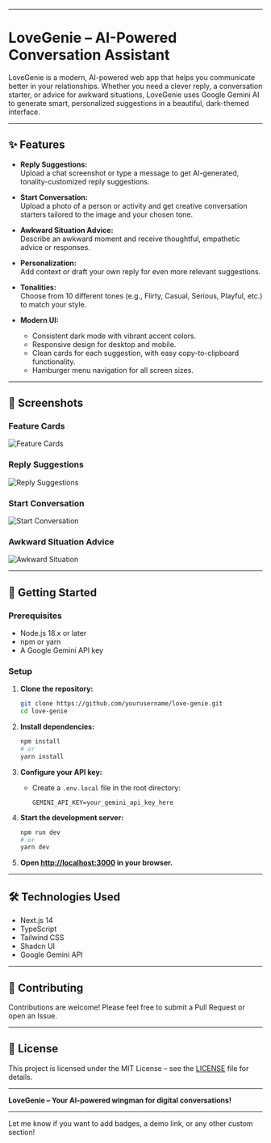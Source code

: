 
---

# LoveGenie – AI-Powered Conversation Assistant

LoveGenie is a modern, AI-powered web app that helps you communicate better in your relationships. Whether you need a clever reply, a conversation starter, or advice for awkward situations, LoveGenie uses Google Gemini AI to generate smart, personalized suggestions in a beautiful, dark-themed interface.

---

## ✨ Features

- **Reply Suggestions:**  
  Upload a chat screenshot or type a message to get AI-generated, tonality-customized reply suggestions.

- **Start Conversation:**  
  Upload a photo of a person or activity and get creative conversation starters tailored to the image and your chosen tone.

- **Awkward Situation Advice:**  
  Describe an awkward moment and receive thoughtful, empathetic advice or responses.

- **Personalization:**  
  Add context or draft your own reply for even more relevant suggestions.

- **Tonalities:**  
  Choose from 10 different tones (e.g., Flirty, Casual, Serious, Playful, etc.) to match your style.

- **Modern UI:**  
  - Consistent dark mode with vibrant accent colors.
  - Responsive design for desktop and mobile.
  - Clean cards for each suggestion, with easy copy-to-clipboard functionality.
  - Hamburger menu navigation for all screen sizes.

---

## 📸 Screenshots

### Feature Cards
![Feature Cards](/screenshots/feature-cards.png)

### Reply Suggestions
![Reply Suggestions](/screenshots/reply-suggestions.png)

### Start Conversation
![Start Conversation](/screenshots/start-conversation.png)

### Awkward Situation Advice
![Awkward Situation](/screenshots/awkward-situation.png)


---

## 🚀 Getting Started

### Prerequisites

- Node.js 18.x or later
- npm or yarn
- A Google Gemini API key

### Setup

1. **Clone the repository:**
   ```bash
   git clone https://github.com/yourusername/love-genie.git
   cd love-genie
   ```

2. **Install dependencies:**
   ```bash
   npm install
   # or
   yarn install
   ```

3. **Configure your API key:**
   - Create a `.env.local` file in the root directory:
     ```
     GEMINI_API_KEY=your_gemini_api_key_here
     ```

4. **Start the development server:**
   ```bash
   npm run dev
   # or
   yarn dev
   ```

5. **Open [http://localhost:3000](http://localhost:3000) in your browser.**

---

## 🛠️ Technologies Used

- Next.js 14
- TypeScript
- Tailwind CSS
- Shadcn UI
- Google Gemini API

---

## 🤝 Contributing

Contributions are welcome! Please feel free to submit a Pull Request or open an Issue.

---

## 📄 License

This project is licensed under the MIT License – see the [LICENSE](LICENSE) file for details.

---

**LoveGenie – Your AI-powered wingman for digital conversations!**

---

Let me know if you want to add badges, a demo link, or any other custom section!
